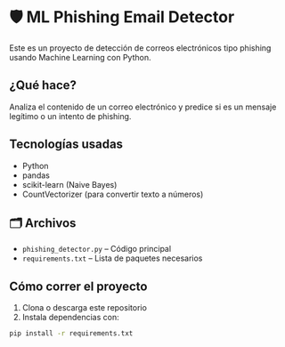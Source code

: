 # 🛡 ML Phishing Email Detector

Este es un proyecto de detección de correos electrónicos tipo phishing usando Machine Learning con Python.

##  ¿Qué hace?

Analiza el contenido de un correo electrónico y predice si es un mensaje legítimo o un intento de phishing.

##  Tecnologías usadas

- Python
- pandas
- scikit-learn (Naive Bayes)
- CountVectorizer (para convertir texto a números)

## 🗂 Archivos

- `phishing_detector.py` – Código principal
- `requirements.txt` – Lista de paquetes necesarios

##  Cómo correr el proyecto

1. Clona o descarga este repositorio
2. Instala dependencias con:

```bash
pip install -r requirements.txt
